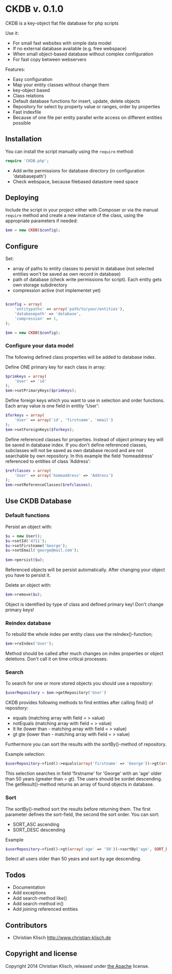 # CKDB v. 0.1.0

CKDB is a key-object flat file database for php scripts

Use it:
* For small fast websites with simple data model
* If no external database available (e.g. free webspace)
* When small object-based database without complex configuration
* For fast copy between webservers

Features:
* Easy configuration
* Map your entity classes without change them
* key-object based
* Class relations
* Default database functions for insert, update, delete objects
* Repository for select by property value or ranges, order by properties
* Fast indexfile 
* Because of one file per entity parallel write access on different entities possible

## Installation

You can install the script manually using the `require` method:

```php
require 'CKDB.php';
```

* Add write permissions for database directory (in configuration 'databasepath')
* Check webspace, because filebased datastore need space

## Deploying

Include the script in your project either with Composer or via the manual `require` method and create a new instance of the class, using the appropriate parameters if needed:

```php
$em = new CKDB($config);
```

## Configure

Set:
*  array of paths to entity classes to persist in database (not selected entities won't be saved as own record in database)
*  path of database (check write permissions for script). Each entity gets own storage subdirectory
*  compression active (not implementet yet)

```php

$config = array(
    'entitypaths' => array('path/to/your/entities'),
    'databasepath' => 'database',
    'compression' => 1,
);

$em = new CKDB($config);
```

### Configure your data model

The following defined class properties will be added to database index.

Define ONE primary key for each class in array:
```php
$primkeys = array(
    'User' => 'id'
);
$em->setPrimaryKeys($primkeys);
```

Define foreign keys which you want to use in selection and order functions. Each array value is one field in entitiy 'User':
```php
$forkeys = array(
    'User' => array('id', 'firstname', 'email')
);
$em->setForeignKeys($forkeys);
```

Define referenced classes for properties. Instead of object primary key will be saved in database index.
If you don't define referenced classes, subclasses will not be saved as own database record and are not searchable by own repository.
In this example the field 'homeaddress' referenced to entities of class 'Address':
```php
$refclasses = array(
    'User' => array('homeaddress' => 'Address')
);
$em->setReferenceClasses($refclasses);
```


## Use CKDB Database

### Default functions

Persist an object with:
```php
$u = new User();
$u->setId('4711'); 
$u->setFirstname('George');
$u->setEmail('george@mail.com');  
                 
$em->persist($u);
```
Referenced objects will be persist automatically. After changing your object you have to persist it.

Delete an object with:
```php                 
$em->remove($u);
```
Object is identified by type of class and defined primary key! Don't change primary keys!


### Reindex database

To rebuild the whole index per entity class use the reIndex()-function;
```php
$em->reIndex('User');                                                  
```

Method should be called after much changes on index properties or object deletions. Don't call it on time critical processes.

### Search

To search for one or more stored objects you should use a repository:
```php
$userRepository = $em->getRepository('User')                                                
```

CKDB provides following methods to find entities after calling find() of repository:
* equals (matching array with field = > value)
* notEquals (matching array with field = > value)
* lt lte (lower than - matching array with field = > value)
* gt gte (lower than - matching array with field = > value)

Furthermore you can sort the results with the sortBy()-method of repository.

Example selection:
```php
$userRepository->find()->equals(array('firstname' => 'George'))->gt(array('age' => '50'))->sortBy('age', SORT_DESC)->getResult();                                             
```
This selection searches in field 'firstname' for 'George' with an 'age' older than 50 years (greater than = gt). The users should be sordet descending. The getResult()-method returns an array of found objects in database.


### Sort

The sortBy()-method sort the results before returning them. The first parameter defines the sort-field, the second the sort order. You can sort:
* SORT_ASC ascending
* SORT_DESC descending

Example
```php
$userRepository->find()->gt(array('age' => '50'))->sortBy('age', SORT_DESC)->getResult();  
```
Select all users older than 50 years and sort by age descending.

## Todos
* Documentation
* Add exceptions
* Add search-method like()
* Add search-method in()
* Add joining referenced entities

## Contributors

* Christian Klisch http://www.christian-klisch.de


## Copyright and license

Copyright 2014 Christian Klisch, released under [the Apache](LICENSE) license.
